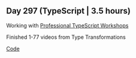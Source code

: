 ## Day 297 (TypeScript | 3.5 hours)

Working with [Professional TypeScript Workshops](https://www.totaltypescript.com/workshops)

Finished 1-77 videos from Type Transformations

[Code](https://github.com/alexvyber/total-typescript-pro/tree/main/type-transformation)


